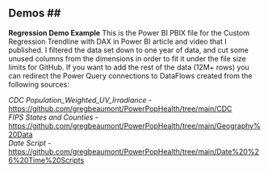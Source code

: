 ## Demos ## <br>
<b>Regression Demo Example</b>
This is the Power BI PBIX file for the Custom Regression Trendline with DAX in Power BI article and video that I published. I filtered the data set down to one year of data, and cut some unused columns from the dimensions in order to fit it under the file size limits for GitHub. If you want to add the rest of the data (12M+ rows) you can redirect the Power Query connections to DataFlows created from the following sources:

<i>CDC Population_Weighted_UV_Irradiance</i> - https://github.com/gregbeaumont/PowerPopHealth/tree/main/CDC <br>
<i>FIPS States and Counties</i> - https://github.com/gregbeaumont/PowerPopHealth/tree/main/Geography%20Data <br>
<i>Date Script</i> - https://github.com/gregbeaumont/PowerPopHealth/tree/main/Date%20%26%20Time%20Scripts <br>
